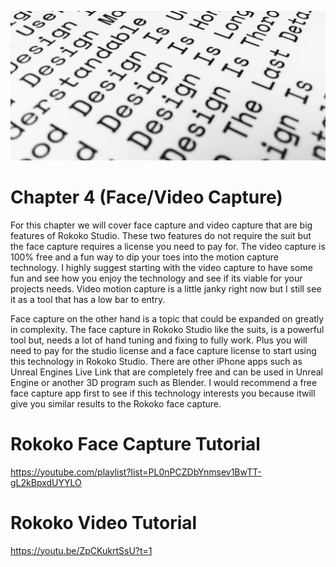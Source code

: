 ![Image of Rams' 10 principles of good design](/assets/image.jpg)

# Chapter 4 (Face/Video Capture)

For this chapter we will cover face capture and video capture that are big features of Rokoko Studio. These two features do not require the suit but the face capture requires a license you need to pay for. The video capture is 100% free and a fun way to dip your toes into the motion capture technology. I highly suggest starting with the video capture to have some fun and see how you enjoy the technology and see if its viable for your projects needs. Video motion capture is a little janky right now but I still see it as a tool that has a low bar to entry. 

Face capture on the other hand is a topic that could be expanded on greatly in complexity. The face capture in Rokoko Studio like the suits, is a powerful tool but, needs a lot of hand tuning and fixing to fully work. Plus you will need to pay for the studio license and a face capture license to start using this technology in Rokoko Studio. There are other iPhone apps such as Unreal Engines Live Link that are completely free and can be used in Unreal Engine or another 3D program such as Blender. I would recommend a free face capture app first to see if this technology interests you because itwill give you similar results to the Rokoko face capture.

# Rokoko Face Capture Tutorial
https://youtube.com/playlist?list=PL0nPCZDbYnmsev1BwTT-gL2kBpxdUYYLO

# Rokoko Video Tutorial
https://youtu.be/ZpCKukrtSsU?t=1

